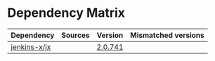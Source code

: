 # Dependency Matrix

Dependency | Sources | Version | Mismatched versions
---------- | ------- | ------- | -------------------
[jenkins-x/jx](https://github.com/jenkins-x/jx.git) |  | [2.0.741](https://github.com/jenkins-x/jx/releases/tag/v2.0.741) | 
